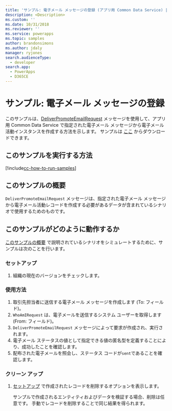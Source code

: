 ```yaml
---
title: 'サンプル: 電子メール メッセージの登録 (アプリ用 Common Data Service) | Microsoft Docs'
description: <Description>
ms.custom: ''
ms.date: 10/31/2018
ms.reviewer: ''
ms.service: powerapps
ms.topic: samples
author: brandonsimons
ms.author: jdaly
manager: ryjones
search.audienceType:
  - developer
search.app:
  - PowerApps
  - D365CE
---
```

# <a name="sample-promote-an-email-message"></a>サンプル: 電子メール メッセージの登録

<!-- https://docs.microsoft.com/en-us/dynamics365/customer-engagement/developer/sample-promote-email-message -->

このサンプルは、[DeliverPromoteEmailRequest](https://docs.microsoft.com/en-us/dotnet/api/microsoft.crm.sdk.messages.deliverpromoteemailrequest?view=dynamics-general-ce-9) メッセージを使用して、アプリ用 Common Data Service で指定された電子メール メッセージから電子メール活動インスタンスを作成する方法を示します。 サンプルは [ここ](https://github.com/Microsoft/PowerApps-Samples/tree/master/cds/orgsvc/C%23/PromoteEmail) からダウンロードできます。

## <a name="how-to-run-this-sample"></a>このサンプルを実行する方法

[!include[cc-how-to-run-samples](../../includes/cc-how-to-run-samples.md)]

## <a name="what-this-sample-does"></a>このサンプルの概要

`DeliverPromoteEmailRequest` メッセージは、指定された電子メール メッセージから電子メール活動レコードを作成する必要があるデータが含まれているシナリオで使用するためのものです。

## <a name="how-this-sample-works"></a>このサンプルがどのように動作するか

[このサンプルの概要](#what-this-sample-does) で説明されているシナリオをシミュレートするために、サンプルは次のことを行います。

### <a name="setup"></a>セットアップ

1. 組織の現在のバージョンをチェックします。

### <a name="demonstrate"></a>使用方法

1. 取引先担当者に送信する電子メール メッセージを作成します (To: フィールド)。
2. `WhoAmIRequest` は、電子メールを送信するシステム ユーザーを取得します (From: フィールド)。
3. `DeliverPromoteEmailRequest` メッセージによって要求が作成され、実行されます。
4. 電子メール ステータスの値として指定できる値の匿名型を定義することにより、成功したことを確認します。 
5. 配布された電子メールを照会し、ステータス コードが`sent`であることを確認します。

### <a name="clean-up"></a>クリーン アップ

1. [セットアップ](#setup) で作成されたレコードを削除するオプションを表示します。

    サンプルで作成されるエンティティおよびデータを検証する場合、削除は任意です。 手動でレコードを削除することで同じ結果を得られます。
